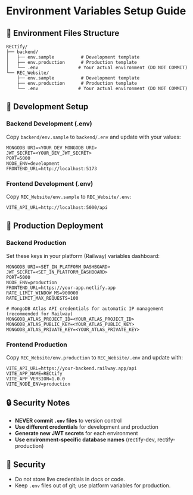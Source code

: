 # Environment Variables Setup Guide

## 📁 Environment Files Structure

```
RECtify/
├── backend/
│   ├── env.sample          # Development template
│   ├── env.production      # Production template
│   └── .env               # Your actual environment (DO NOT COMMIT)
└── REC_Website/
    ├── env.sample          # Development template  
    ├── env.production      # Production template
    └── .env               # Your actual environment (DO NOT COMMIT)
```

## 🔧 Development Setup

### Backend Development (.env)
Copy `backend/env.sample` to `backend/.env` and update with your values:

```env
MONGODB_URI=<YOUR_DEV_MONGODB_URI>
JWT_SECRET=<YOUR_DEV_JWT_SECRET>
PORT=5000
NODE_ENV=development
FRONTEND_URL=http://localhost:5173
```

### Frontend Development (.env)
Copy `REC_Website/env.sample` to `REC_Website/.env`:

```env
VITE_API_URL=http://localhost:5000/api
```

## 🚀 Production Deployment

### Backend Production
Set these keys in your platform (Railway) variables dashboard:

```env
MONGODB_URI=<SET_IN_PLATFORM_DASHBOARD>
JWT_SECRET=<SET_IN_PLATFORM_DASHBOARD>
PORT=5000
NODE_ENV=production
FRONTEND_URL=https://your-app.netlify.app
RATE_LIMIT_WINDOW_MS=900000
RATE_LIMIT_MAX_REQUESTS=100

# MongoDB Atlas API credentials for automatic IP management (recommended for Railway)
MONGODB_ATLAS_PROJECT_ID=<YOUR_ATLAS_PROJECT_ID>
MONGODB_ATLAS_PUBLIC_KEY=<YOUR_ATLAS_PUBLIC_KEY>
MONGODB_ATLAS_PRIVATE_KEY=<YOUR_ATLAS_PRIVATE_KEY>
```

### Frontend Production
Copy `REC_Website/env.production` to `REC_Website/.env` and update with:

```env
VITE_API_URL=https://your-backend.railway.app/api
VITE_APP_NAME=RECtify
VITE_APP_VERSION=1.0.0
VITE_NODE_ENV=production
```

## 🔒 Security Notes

- **NEVER commit `.env` files** to version control
- **Use different credentials** for development and production
- **Generate new JWT secrets** for each environment
- **Use environment-specific database names** (rectify-dev, rectify-production)

## 🎯 Security

- Do not store live credentials in docs or code.
- Keep `.env` files out of git; use platform variables for production.
